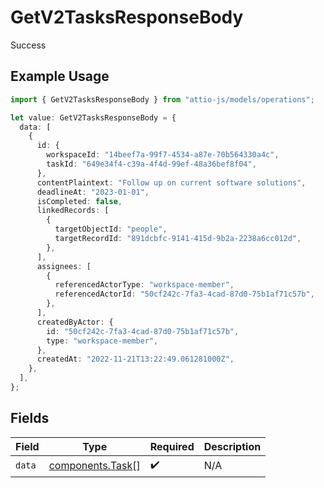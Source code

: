# GetV2TasksResponseBody

Success

## Example Usage

```typescript
import { GetV2TasksResponseBody } from "attio-js/models/operations";

let value: GetV2TasksResponseBody = {
  data: [
    {
      id: {
        workspaceId: "14beef7a-99f7-4534-a87e-70b564330a4c",
        taskId: "649e34f4-c39a-4f4d-99ef-48a36bef8f04",
      },
      contentPlaintext: "Follow up on current software solutions",
      deadlineAt: "2023-01-01",
      isCompleted: false,
      linkedRecords: [
        {
          targetObjectId: "people",
          targetRecordId: "891dcbfc-9141-415d-9b2a-2238a6cc012d",
        },
      ],
      assignees: [
        {
          referencedActorType: "workspace-member",
          referencedActorId: "50cf242c-7fa3-4cad-87d0-75b1af71c57b",
        },
      ],
      createdByActor: {
        id: "50cf242c-7fa3-4cad-87d0-75b1af71c57b",
        type: "workspace-member",
      },
      createdAt: "2022-11-21T13:22:49.061281000Z",
    },
  ],
};
```

## Fields

| Field                                                | Type                                                 | Required                                             | Description                                          |
| ---------------------------------------------------- | ---------------------------------------------------- | ---------------------------------------------------- | ---------------------------------------------------- |
| `data`                                               | [components.Task](../../models/components/task.md)[] | :heavy_check_mark:                                   | N/A                                                  |